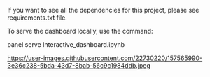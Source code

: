 If you want to see all the dependencies for this project, please see requirements.txt file.


To serve the dashboard locally, use the command:

panel serve Interactive_dashboard.ipynb


https://user-images.githubusercontent.com/22730220/157565990-3e36c238-5bda-43d7-8bab-56c9c1984ddb.jpeg
